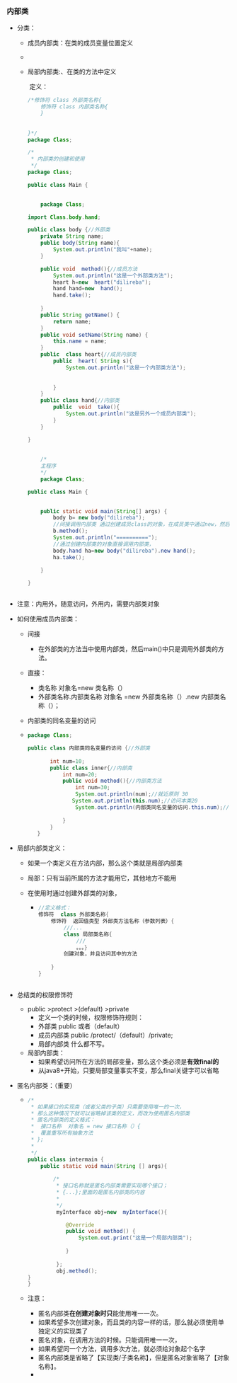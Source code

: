 ### 内部类

- 分类：

  - 成员内部类：在类的成员变量位置定义 

  - 

  - 局部内部类:、在类的方法中定义

    ​	定义： 

    ```java
    /*修饰符 class 外部类名称{
        修饰符 class 内部类名称{
        }
        
        
    }*/
    package Class;
    
    /*
     * 内部类的创建和使用
     */
    package Class;
    
    public class Main {
    
    	
    	package Class;
    
    import Class.body.hand;
    
    public class body {//外部类
    	private String name;
    	public body(String name){
    		System.out.println("我叫"+name);
    	}
    
    	public void  method(){//成员方法
    		System.out.println("这是一个外部类方法");
            heart h=new  heart("dilireba");
            hand hand=new  hand();
            hand.take();
            
    	}
    	public String getName() {
    		return name;
    	}
    	public void setName(String name) {
    		this.name = name;
    	}
    	public  class heart{//成员内部类
    		public  heart( String s){
    			System.out.println("这是一个内部类方法");
    			
    			
    		}
    	}
    	public class hand{//内部类
    		public  void  take(){
    			System.out.println("这是另外一个成员内部类");
    		}
    	}
    
    }
        
        
        /*
        主程序
        */
        package Class;
    
    public class Main {
    
    	
    	public static void main(String[] args) {
    		body b= new body("dilireba");
    		//间接调用内部类 通过创建成员class的对象，在成员类中通过new，然后在此调用方法
    		b.method();
    		System.out.println("==========");
    		//通过创建内部类的对象直接调用内部类，
    		body.hand ha=new body("dilireba").new hand();
    		ha.take();
    		
    	}
    
    }
    
    
    
    ```

- 注意：内用外，随意访问，外用内，需要内部类对象

- 如何使用成员内部类：

  - 间接
  
    - 在外部类的方法当中使用内部类，然后main()中只是调用外部类的方法。
  
  - 直接：
  
    - 类名称  对象名=new 	类名称（）
    - 外部类名称.内部类名称 对象名 =new  外部类名称（）.new  内部类名称（）；
  
  - 内部类的同名变量的访问
  
  - ```java
    package Class;
    
    public class 内部类同名变量的访问 {//外部类
       
    	   int num=10;
    	   public class inner{//内部类
    		   int num=20;
    		   public void method(){//内部类方法
    			   int num=30;
    			   System.out.println(num);//就近原则 30
    			  System.out.println(this.num);//访问本类20
    			   System.out.println(内部类同名变量的访问.this.num);//访问外部类10
    			   
    		   }
    	   }
       }
    
    
    ```
  
- 局部内部类定义：

  - 如果一个类定义在方法内部，那么这个类就是局部内部类

  - 局部：只有当前所属的方法才能用它，其他地方不能用

  - 在使用时通过创建外部类的对象，

    - ```java
      //定义格式：
      修饰符  class 外部类名称{
          修饰符  返回值类型 外部类方法名称（参数列表）{
              ///...
              class 局部类名称{
                  ///
                  。。。}
              创建对象，并且访问其中的方法
                  
          }
      }
          
      ```

- 总结类的权限修饰符

  - public >protect >(default) >private
    - 定义一个类的时候，权限修饰符规则：
    - 外部类  public  或者（default）
    - 成员内部类  public   /protect/（default）/private;
    - 局部内部类   什么都不写。
  - 局部内部类：
    - 如果希望访问所在方法的局部变量，那么这个类必须是**有效final的**
    - 从java8+开始，只要局部变量事实不变，那么final关键字可以省略

- 匿名内部类：（重要）

  - ```java
    /*
     * 如果接口的实现类（或者父类的子类）只需要使用唯一的一次，
     * 那么这种情况下就可以省略掉该类的定义，而改为使用匿名内部类
     * 匿名内部类的定义格式：
     * 	接口名称  对象名 = new 接口名称（）{
     *  覆盖重写所有抽象方法
     * };
     * 
     */
    public class intermain {
    	public static void main(String [] args){
    		
    		/*
    		 * 接口名称就是匿名内部类需要实现哪个接口；
    		 * {...};里面的是匿名内部类的内容
    		 * 
    		 */
    		 myInterface obj=new  myInterface(){
    
    			@Override
    			public void method() {
    				System.out.print("这是一个局部内部类");
    				
    			}
    			 
    		 };
    		 obj.method();
    }
    }
    ```

  - 注意：

    - 匿名内部类**在创建对象时只**能使用唯一一次。
    - 如果希望多次创建对象，而且类的内容一样的话，那么就必须使用单独定义的实现类了
    - 匿名对象，在调用方法的时候。只能调用唯一一次，
    - 如果希望同一个方法，调用多次方法，就必须给对象起个名字
    - 匿名内部类是省略了【实现类/子类名称】，但是匿名对象省略了【对象名称】。
    - 

